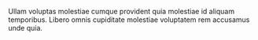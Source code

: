 Ullam voluptas molestiae cumque provident quia molestiae id aliquam temporibus. Libero omnis cupiditate molestiae voluptatem rem accusamus unde quia.